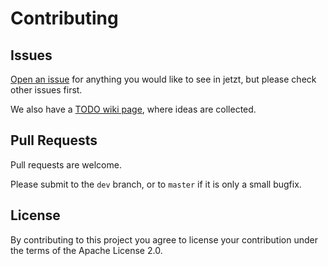# Contributing

## Issues

[Open an issue](https://github.com/ds300/jetzt/issues?state=open) for anything you would like to see in jetzt, but please check other issues first.

We also have a [TODO wiki page](https://github.com/ds300/jetzt/wiki/TODO), where ideas are collected.

## Pull Requests

Pull requests are welcome.

Please submit to the `dev` branch, or to `master` if it is only a small bugfix.

## License

By contributing to this project you agree to license your contribution under the terms of the Apache License 2.0.
